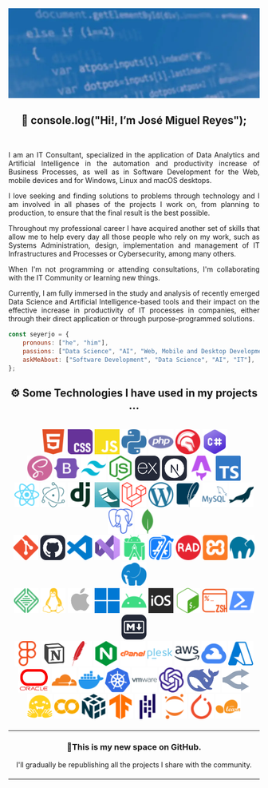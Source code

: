 <img src="./assets/images/github-profile-banner.webp" />

<h2 align="center">
    👋 console.log("Hi!, I’m José Miguel Reyes");
</h2>

<br/>

<p align="justify">
I am an IT Consultant, specialized in the application of Data Analytics and Artificial Intelligence in the automation and productivity increase of Business Processes, as well as in Software Development for the Web, mobile devices and for Windows, Linux and macOS desktops.
</p>

<p align="justify">
I love seeking and finding solutions to problems through technology and I am involved in all phases of the projects I work on, from planning to production, to ensure that the final result is the best possible.
</p>

<p align="justify">
Throughout my professional career I have acquired another set of skills that allow me to help every day all those people who rely on my work, such as Systems Administration, design, implementation and management of IT Infrastructures and Processes or Cybersecurity, among many others.
</p>

<p align="justify">
When I'm not programming or attending consultations, I'm collaborating with the IT Community or learning new things.
</p>

<p align="justify">
Currently, I am fully immersed in the study and analysis of recently emerged Data Science and Artificial Intelligence-based tools and their impact on the effective increase in productivity of IT processes in companies, either through their direct application or through purpose-programmed solutions.
</p>

```javascript
const seyerjo = {
	pronouns: ["he", "him"],
	passions: ["Data Science", "AI", "Web, Mobile and Desktop Development"],
	askMeAbout: ["Software Development", "Data Science", "AI", "IT"],
};
```

<h2 align="center">
    ⚙️ Some Technologies I have used in my projects ...
</h2>

<br/>

<div align="center">
    <img src="./assets/images/html5.svg" alt="HTML" height="50px" title="HTML" />
    <img src="./assets/images/css.svg" alt="CSS" height="50px" title="CSS" />
    <img src="./assets/images/javascript.svg" alt="JavaScript" height="50px" title="JavaScript" />
    <img src="./assets/images/python.svg" alt="Python" height="50px" title="Python" />
    <img src="./assets/images/php.svg" alt="PHP" height="50px" title="PHP" />
    <img src="./assets/images/delphi.svg" alt="Object Pascal (Delphi)" height="50px" title="Object Pascal (Delphi)" />
    <img src="./assets/images/csharp.webp" alt="C#" height="50px" title="C#" />
</div>

<div align="center">
    <img src="./assets/images/sass.svg" alt="Sass" height="50px" title="Sass" />
    <img src="./assets/images/bootstrap.svg" alt="Bootstrap" height="50px" title="Bootstrap" />
    <img src="./assets/images/tailwindcss.svg" alt="Tailwind CSS" height="50px" title="Tailwind CSS" />
    <img src="./assets/images/nodedotjs.svg" alt="Node.JS" height="50px" title="Node.JS" />
    <img src="./assets/images/express.svg" alt="Express.JS" height="50px" title="Express.JS" />
    <img src="./assets/images/nextdotjs.svg" alt="Next.JS" height="50px" title="Next.JS" />
    <img src="./assets/images/astro.svg" alt="Astro" height="50px" title="Astro" />
    <img src="./assets/images/typescript.svg" alt="TypeScript" height="50px" title="TypeScript" />
</div>

<div align="center">
    <img src="./assets/images/react.svg" alt="React.JS & React Native" height="50px" title="React.JS & React Native" />
    <img src="./assets/images/electron.svg" alt="Electron" height="50px" title="Electron" />
    <img src="./assets/images/django.svg" alt="Django" height="50px" title="Django" />
    <img src="./assets/images/flask.webp" alt="Flask" height="50px" title="Flask" />
    <img src="./assets/images/laravel.svg" alt="Laravel" height="50px" title="Laravel" />
    <img src="./assets/images/wordpress.svg" alt="WordPress Core & Headless" height="50px" title="WordPress Core & Headless" />
    <img src="./assets/images/sqlite.svg" alt="SQLite" height="50px" title="SQLite" />
    <img src="./assets/images/mysql.svg" alt="MySQL" height="50px" title="MySQL" />
    <img src="./assets/images/mariadb.svg" alt="MariaDB" height="50px" title="MariaDB" />
    <img src="./assets/images/postgresql.svg" alt="PostgreSQL" height="50px" title="PostgreSQL" />
    <img src="./assets/images/mongodb.svg" alt="MongoDB" height="50px" title="MongoDB" />
</div>

<div align="center">
    <img src="./assets/images/git.svg" alt="Git" height="50px" title="Git" />
    <img src="./assets/images/github.svg" alt="GitHub" height="50px" title="GitHub" />
    <img src="./assets/images/visualstudiocode.svg" alt="Visual Studio Code" height="50px" title="Visual Studio Code" />
    <img src="./assets/images/visualstudio.webp" alt="Visual Studio" height="50px" title="Visual Studio" />
    <img src="./assets/images/androidstudio.svg" alt="Android Studio" height="50px" title="Android Studio" />
        <img src="./assets/images/xcode.svg" alt="Xcode" height="50px" title="Xcode" />
    <img src="./assets/images/radstudio.svg" alt="RAD Studio" height="50px" title="RAD Studio" />
    <img src="./assets/images/xampp.svg" alt="XAMPP" height="50px" title="XAMPP" />
    <img src="./assets/images/mamp.svg" alt="MAMP" height="50px" title="MAMP" />
    <img src="./assets/images/laragon.svg" alt="Laragon" height="50px" title="Laragon" />
</div>

<div align="center">
    <img src="./assets/images/local.svg" alt="Local by Flywheel" height="50px" title="Local by Flywheel" />
    <img src="./assets/images/linux.svg" alt="Linux" height="50px" title="Linux" />
    <img src="./assets/images/macos.png" alt="MacOS" height="50px" title="MacOS" />
    <img src="./assets/images/windows.svg" alt="Windows" height="50px" title="Windows" />
    <img src="./assets/images/android.svg" alt="Android" height="50px" title="Android" />
    <img src="./assets/images/ios.svg" alt="iOS" height="50px" title="iOS" />
    <img src="./assets/images/gnubash.svg" alt="GNU Bash" height="50px" title="GNU Bash" />
    <img src="./assets/images/zsh.svg" alt="Z-Shell" height="50px" title="Z-Shell" />
    <img src="./assets/images/powershell.svg" alt="Powershell" height="50px" title="Powershell" />
    <img src="./assets/images/markdown.svg" alt="Markdown" height="50px" title="Markdown" />
</div>

<div align="center">
    <img src="./assets/images/figma.svg" alt="Figma" height="50px" title="Figma" />
    <img src="./assets/images/notion.png" alt="Notion" height="50px" title="Notion" /><img src="./assets/images/apache.svg" alt="Apache Server" height="50px" title="Apache Server" />
    <img src="./assets/images/nginx.svg" alt="Nginx Server" height="50px" title="Nginx Server" />
    <img src="./assets/images/cpanel.svg" alt="cPanel" height="50px" title="cPanel" />
    <img src="./assets/images/plesk.svg" alt="Plesk" height="50px" title="Plesk" />
    <img src="./assets/images/amazonaws.svg" alt="Amazon Web Services" height="50px" title="Amazon Web Services" />
    <img src="./assets/images/googlecloud.svg" alt="Google Cloud" height="50px" title="Google Cloud" />
    <img src="./assets/images/microsoftazure.svg" alt="Microsoft Azure" height="50px" title="Microsoft Azure" />
</div>

<div align="center">
    <img src="./assets/images/oraclecloud.webp" alt="Oracle Cloud" height="50px" title="Oracle Cloud" />
    <img src="./assets/images/cloudflare.svg" alt="Cloudflare" height="50px" title="Cloudflare" />    
    <img src="./assets/images/docker.svg" alt="Docker" height="50px" title="Docker" /> 
    <img src="./assets/images/kubernetes.svg" alt="Kubernetes" height="50px" title="Kubernetes" /> 
    <img src="./assets/images/vmware.svg" alt="VMware Infrastructure" height="50px" title="VMware Infrastructure" />
    <img src="./assets/images/openai.svg" alt="Open AI" height="50px" title="Open AI" />
    <img src="./assets/images/deepseek.webp" alt="DeepSeek" height="50px" title="DeepSeek" />
    <img src="./assets/images/openrouter.webp" alt="Open Router" height="50px" title="Open Router" />
</div>

<div align="center">
    <img src="./assets/images/huggingface.svg" alt="Hugging Face" height="50px" title="Hugging Face" />
    <img src="./assets/images/googlecolab.svg" alt="Google Colab" height="50px" title="Google Colab" />
    <img src="./assets/images/numpy.svg" alt="NumPy" height="50px" title="NumPy" />
    <img src="./assets/images/tensorflow.svg" alt="Tensorflow" height="50px" title="Tensorflow" />
    <img src="./assets/images/pandas.svg" alt="Pandas" height="50px" title="Pandas" />
    <img src="./assets/images/jupyter.svg" alt="Jupyter Notebooks" height="50px" title="Jupyter Notebooks" />
    <img src="./assets/images/pytorch.svg" alt="Pytorch" height="50px" title="Pytorch" />
    <img src="./assets/images/scikitlearn.svg" alt="Scikit-learn" height="50px" title="Scikit-learn" />
</div>

<hr style="border: none; height: 1px; margin: 20px 0;">

<h3 align="center">📌This is my new space on GitHub.</h3>
<p align="center">I'll gradually be republishing all the projects I share with the community.</p>

<hr style="border: none; height: 1px; margin: 20px 0;">
